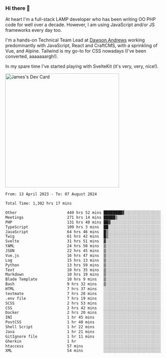 ### Hi there 👋

<!--
**JamesNock/JamesNock** is a ✨ _special_ ✨ repository because its `README.md` (this file) appears on your GitHub profile.

Here are some ideas to get you started:

- 🔭 I’m currently working on ...
- 🌱 I’m currently learning ...
- 👯 I’m looking to collaborate on ...
- 🤔 I’m looking for help with ...
- 💬 Ask me about ...
- 📫 How to reach me: ...
- 😄 Pronouns: ...
- ⚡ Fun fact: ...
-->
At heart I'm a full-stack LAMP developer who has been writing OO PHP code for well over a decade. However, I am using JavaScript and/or JS frameworks every day too.

I'm a hands-on Technical Team Lead at [Dawson Andrews](https://www.dawsonandrews.com/) working predominantly with JavaScript, React and CraftCMS, with a sprinkling of Vue, and Alpine. Tailwind is my go-to for CSS nowadays (I've been converted, aaaaaaargh!).

In my spare time I've started playing with SvelteKit (it's very, very, nice!).

<a href="https://app.daily.dev/h2onock"><img src="https://api.daily.dev/devcards/v2/XQraFlxE3JPWOlcSuOB2K.png?type=default&r=18u" width="356" alt="James's Dev Card"/></a>

<!--START_SECTION:waka-->

```txt
From: 13 April 2023 - To: 07 August 2024

Total Time: 1,302 hrs 17 mins

Other                      449 hrs 52 mins ████████▓░░░░░░░░░░░░░░░░   34.55 %
Meetings                   271 hrs 14 mins █████▒░░░░░░░░░░░░░░░░░░░   20.83 %
PHP                        131 hrs 40 mins ██▓░░░░░░░░░░░░░░░░░░░░░░   10.11 %
TypeScript                 109 hrs 3 mins  ██░░░░░░░░░░░░░░░░░░░░░░░   08.38 %
JavaScript                 64 hrs 46 mins  █▒░░░░░░░░░░░░░░░░░░░░░░░   04.97 %
Twig                       61 hrs 42 mins  █▒░░░░░░░░░░░░░░░░░░░░░░░   04.74 %
Svelte                     31 hrs 51 mins  ▓░░░░░░░░░░░░░░░░░░░░░░░░   02.45 %
YAML                       24 hrs 50 mins  ▒░░░░░░░░░░░░░░░░░░░░░░░░   01.91 %
JSON                       22 hrs 45 mins  ▒░░░░░░░░░░░░░░░░░░░░░░░░   01.75 %
Vue.js                     16 hrs 47 mins  ▒░░░░░░░░░░░░░░░░░░░░░░░░   01.29 %
Log                        15 hrs 13 mins  ▒░░░░░░░░░░░░░░░░░░░░░░░░   01.17 %
Python                     13 hrs 59 mins  ▒░░░░░░░░░░░░░░░░░░░░░░░░   01.08 %
Text                       10 hrs 35 mins  ▒░░░░░░░░░░░░░░░░░░░░░░░░   00.81 %
Markdown                   10 hrs 19 mins  ▒░░░░░░░░░░░░░░░░░░░░░░░░   00.79 %
Blade Template             10 hrs 9 mins   ▒░░░░░░░░░░░░░░░░░░░░░░░░   00.78 %
Bash                       9 hrs 32 mins   ▒░░░░░░░░░░░░░░░░░░░░░░░░   00.73 %
HTML                       7 hrs 37 mins   ░░░░░░░░░░░░░░░░░░░░░░░░░   00.59 %
textmate                   7 hrs 28 mins   ░░░░░░░░░░░░░░░░░░░░░░░░░   00.57 %
.env file                  7 hrs 19 mins   ░░░░░░░░░░░░░░░░░░░░░░░░░   00.56 %
SCSS                       2 hrs 53 mins   ░░░░░░░░░░░░░░░░░░░░░░░░░   00.22 %
CSS                        2 hrs 42 mins   ░░░░░░░░░░░░░░░░░░░░░░░░░   00.21 %
Docker                     2 hrs 20 mins   ░░░░░░░░░░░░░░░░░░░░░░░░░   00.18 %
INI                        1 hr 45 mins    ░░░░░░░░░░░░░░░░░░░░░░░░░   00.14 %
PostCSS                    1 hr 40 mins    ░░░░░░░░░░░░░░░░░░░░░░░░░   00.13 %
Shell Script               1 hr 22 mins    ░░░░░░░░░░░░░░░░░░░░░░░░░   00.11 %
Java                       1 hr 21 mins    ░░░░░░░░░░░░░░░░░░░░░░░░░   00.10 %
GitIgnore file             1 hr 11 mins    ░░░░░░░░░░░░░░░░░░░░░░░░░   00.09 %
Gherkin                    1 hr            ░░░░░░░░░░░░░░░░░░░░░░░░░   00.08 %
htaccess                   57 mins         ░░░░░░░░░░░░░░░░░░░░░░░░░   00.07 %
XML                        54 mins         ░░░░░░░░░░░░░░░░░░░░░░░░░   00.07 %
```

<!--END_SECTION:waka-->
